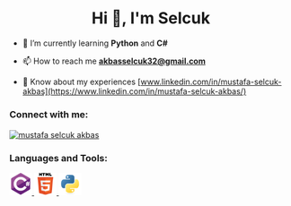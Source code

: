 <h1 align="center">Hi 👋, I'm Selcuk</h1>

- 🌱 I’m currently learning **Python** and **C#** 

- 📫 How to reach me **akbasselcuk32@gmail.com**

- 📄 Know about my experiences [www.linkedin.com/in/mustafa-selcuk-akbaş](https://www.linkedin.com/in/mustafa-selcuk-akbas/)

<h3 align="left">Connect with me:</h3>
<p align="left">
<a href="https://linkedin.com/in/mustafa selcuk akbas" target="blank"><img align="center" src="https://raw.githubusercontent.com/rahuldkjain/github-profile-readme-generator/master/src/images/icons/Social/linked-in-alt.svg" alt="mustafa selcuk akbas" height="30" width="40" /></a>
</p>

<h3 align="left">Languages and Tools:</h3>
<p align="left"> <a href="https://www.w3schools.com/cs/" target="_blank" rel="noreferrer"> <img src="https://raw.githubusercontent.com/devicons/devicon/master/icons/csharp/csharp-original.svg" alt="csharp" width="40" height="40"/> </a> <a href="https://www.w3.org/html/" target="_blank" rel="noreferrer"> <img src="https://raw.githubusercontent.com/devicons/devicon/master/icons/html5/html5-original-wordmark.svg" alt="html5" width="40" height="40"/> </a> <a href="https://www.python.org" target="_blank" rel="noreferrer"> <img src="https://raw.githubusercontent.com/devicons/devicon/master/icons/python/python-original.svg" alt="python" width="40" height="40"/> </a> </p>
